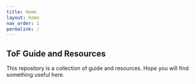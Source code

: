 ```yaml
---
title: Home
layout: home
nav_order: 1
permalink: /
---
```


## ToF Guide and Resources

This repository is a collection of guide and resources.
Hope you will find something useful here.
